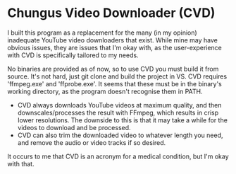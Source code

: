 # Chungus Video Downloader (CVD)

I built this program as a replacement for the many (in my opinion) inadequate YouTube video downloaders that exist. While mine may have obvious issues, they are issues that I'm okay with, as the user-experience with CVD is specifically tailored to my needs.

No binaries are provided as of now, so to use CVD you must build it from source. It's not hard, just git clone and build the project in VS.
CVD requires 'ffmpeg.exe' and 'ffprobe.exe'. It seems that these must be in the binary's working directory, as the program doesn't recognise them in PATH.

- CVD always downloads YouTube videos at maximum quality, and then downscales/processes the result with FFmpeg, which results in crisp lower resolutions. The downside to this is that it may take a while for the videos to download and be processed.
- CVD can also trim the downloaded video to whatever length you need, and remove the audio or video tracks if so desired.

It occurs to me that CVD is an acronym for a medical condition, but I'm okay with that.
